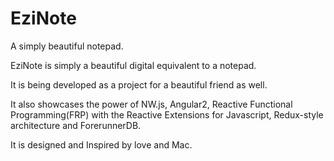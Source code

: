 # EziNote
A simply beautiful notepad.

EziNote is simply a beautiful digital equivalent to a notepad.

It is being developed as a project for a beautiful friend as well.

It also showcases the power of NW.js, Angular2, Reactive Functional Programming(FRP) with the Reactive Extensions for Javascript, Redux-style architecture and ForerunnerDB.

It is designed and Inspired by love and Mac.
